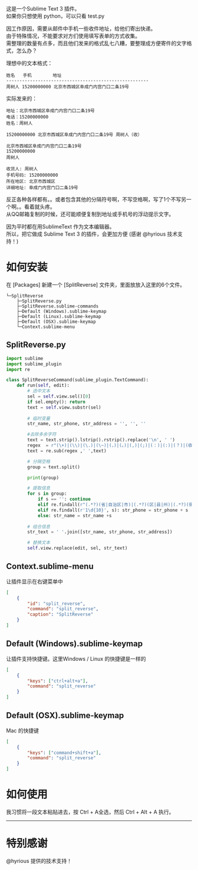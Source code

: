 这是一个Sublime Text 3 插件。    
如果你只想使用 python，可以只看 test.py

因工作原因，需要从邮件中手机一些收件地址，给他们寄出快递。    
由于特殊情况，不能要求对方们使用填写表单的方式收集。    
需整理的数量有点多，而且他们发来的格式乱七八糟，要整理成方便寄件的文字格式，怎么办？  
  
理想中的文本格式：
```
姓名   手机        地址
------------------------------------------------------
周树人 15200000000 北京市西城区阜成门内宫门口二条19号
```

实际发来的：

```
地址：北京市西城区阜成门内宫门口二条19号
电话：15200000000
姓名：周树人
```


```
15200000000 北京市西城区阜成门内宫门口二条19号 周树人（收）
```


```
北京市西城区阜成门内宫门口二条19号
15200000000 
周树人
```


```
收货人: 周树人
手机号码: 15200000000
所在地区: 北京市西城区
详细地址: 阜成门内宫门口二条19号
```

反正各种各样都有。。或者包含其他的分隔符号啊，不写空格啊，写了1个不写另一个啊。。看着就头疼。  
从QQ邮箱复制的时候，还可能顺便复制到地址或手机号的浮动提示文字。  


因为平时都在用SublimeText 作为文本编辑器。  
所以，把它做成 Sublime Text 3 的插件，会更加方便 (感谢 @hyrious 技术支持！)


# 如何安装

在 [Packages] 新建一个 [SplitReverse] 文件夹，里面放放入这里的6个文件。
```
└─SplitReverse
    ├─SplitReverse.py
    ├─SplitReverse.sublime-commands
    ├─Default (Windows).sublime-keymap
    ├─Default (Linux).sublime-keymap
    ├─Default (OSX).sublime-keymap
    └─Context.sublime-menu
```



## SplitReverse.py

```python
import sublime
import sublime_plugin
import re

class SplitReverseCommand(sublime_plugin.TextCommand):
    def run(self, edit):
        # 选中文本
        sel = self.view.sel()[0]
        if sel.empty(): return
        text = self.view.substr(sel)
 
        # 临时变量
        str_name, str_phone, str_address = '', '', ''

        #去除多余字符
        text = text.strip().lstrip().rstrip().replace('\n', ' ')
        regex  = r"(\+)|(\\)|(\.)|(\~)|(，)|(。)|(,)|(;)|(：)|(:)|(？)|(收件地址)|(收货地址)|(所在地区)|(详细地址)|(联系号码)|(手机号码)|(联系电话)|(手机号)|(收货人)|(收件人)|(（收）)|(号码)|(手机)|(名字)|(地址)|(电话)|(姓名)|(可能是电话号码，是否拨号?)|(在地图中查看)|(\?)"
        text = re.sub(regex ,' ',text) 

        # 分隔空格
        group = text.split()

        print(group)

        # 提取信息
        for s in group:
            if s == '': continue
            elif re.findall(r"(.*?)(省|自治区|市)|(.*?)(区|县|州)|(.*?)(街道|大道|巷|路口)|(.*?)(大厦|小区|工作室|公园|花园|公司|公寓|宿舍|驿站|学府|超市|旅馆|百货|便利店|大学)|(.*?)(室|座|号|楼|栋|单元)", s):  str_address = str_address + s
            elif re.findall(r'1\d{10}', s): str_phone = str_phone + s
            else: str_name = str_name +s
        
        # 组合信息
        str_text = ' '.join([str_name, str_phone, str_address])

        # 替换文本
        self.view.replace(edit, sel, str_text)
```


## Context.sublime-menu
让插件显示在右键菜单中

```json
[
    {
        "id": "split_reverse",
        "command": "split_reverse",
        "caption": "SplitReverse"
    }
]
```



## Default (Windows).sublime-keymap
让插件支持快捷键。这里Windows / Linux 的快捷键是一样的

```json
[
    {
        "keys": ["ctrl+alt+a"], 
        "command": "split_reverse" 
    }
]
```

## Default (OSX).sublime-keymap
Mac 的快捷键
```json
[
    {
        "keys": ["command+shift+a"], 
        "command": "split_reverse" 
    }
]
```

# 如何使用

我习惯将一段文本粘贴进去，按 Ctrl + A全选，然后 Ctrl + Alt + A 执行。


---

# 特别感谢

@hyrious 提供的技术支持！


